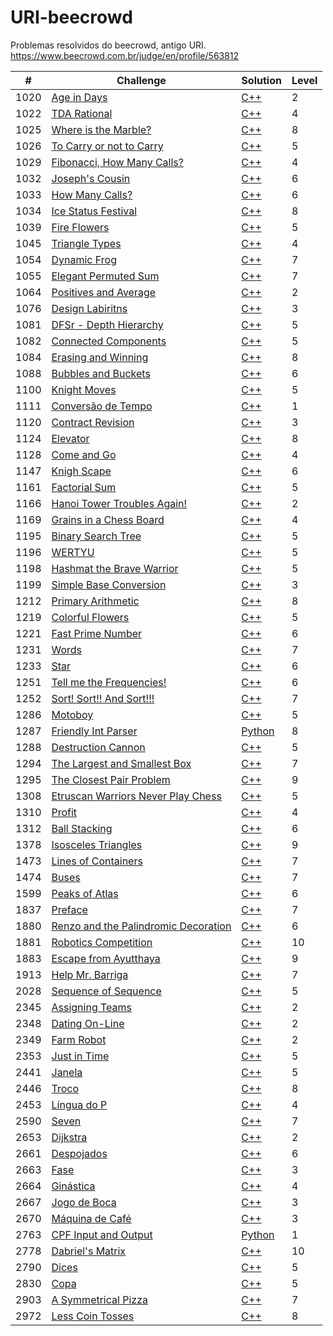 
# URI-beecrowd
Problemas resolvidos do beecrowd, antigo URI.
https://www.beecrowd.com.br/judge/en/profile/563812


| # | Challenge | Solution | Level |
|---------|-----------|----------|-------|
| 1020 | [ Age in Days ](https://www.beecrowd.com.br/judge/pt/problems/view/1020) | [C++](https://github.com/WilliamVernaschi/URI-beecrowd/blob/main/1020%20.cpp) | 2 |
| 1022 | [ TDA Rational ](https://www.beecrowd.com.br/judge/pt/problems/view/1022) | [C++](https://github.com/WilliamVernaschi/URI-beecrowd/blob/main/1022%20.cpp) | 4 |
| 1025 | [ Where is the Marble? ](https://www.beecrowd.com.br/judge/pt/problems/view/1025) | [C++](https://github.com/WilliamVernaschi/URI-beecrowd/blob/main/1025%20.cpp) | 8 |
| 1026 | [ To Carry or not to Carry ](https://www.beecrowd.com.br/judge/pt/problems/view/1026) | [C++](https://github.com/WilliamVernaschi/URI-beecrowd/blob/main/1026%20.cpp) | 5 |
| 1029 | [ Fibonacci, How Many Calls? ](https://www.beecrowd.com.br/judge/pt/problems/view/1029) | [C++](https://github.com/WilliamVernaschi/URI-beecrowd/blob/main/1029%20.cpp) | 4 |
| 1032 | [ Joseph's Cousin ](https://www.beecrowd.com.br/judge/pt/problems/view/1032) | [C++](https://github.com/WilliamVernaschi/URI-beecrowd/blob/main/1032%20.cpp) | 6 |
| 1033 | [ How Many Calls? ](https://www.beecrowd.com.br/judge/pt/problems/view/1033) | [C++](https://github.com/WilliamVernaschi/URI-beecrowd/blob/main/1033%20.cpp) | 6 |
| 1034 | [ Ice Status Festival ](https://www.beecrowd.com.br/judge/pt/problems/view/1034) | [C++](https://github.com/WilliamVernaschi/URI-beecrowd/blob/main/1034%20.cpp) | 8 |
| 1039 | [ Fire Flowers ](https://www.beecrowd.com.br/judge/pt/problems/view/1039) | [C++](https://github.com/WilliamVernaschi/URI-beecrowd/blob/main/1039%20.cpp) | 5 |
| 1045 | [ Triangle Types ](https://www.beecrowd.com.br/judge/pt/problems/view/1045) | [C++](https://github.com/WilliamVernaschi/URI-beecrowd/blob/main/1045%20.cpp) | 4 |
| 1054 | [ Dynamic Frog ](https://www.beecrowd.com.br/judge/pt/problems/view/1054) | [C++](https://github.com/WilliamVernaschi/URI-beecrowd/blob/main/1054%20.cpp) | 7 |
| 1055 | [ Elegant Permuted Sum ](https://www.beecrowd.com.br/judge/pt/problems/view/1055) | [C++](https://github.com/WilliamVernaschi/URI-beecrowd/blob/main/1055%20.cpp) | 7 |
| 1064 | [ Positives and Average ](https://www.beecrowd.com.br/judge/pt/problems/view/1064) | [C++](https://github.com/WilliamVernaschi/URI-beecrowd/blob/main/1064%20.cpp) | 2 |
| 1076 | [ Design Labiritns ](https://www.beecrowd.com.br/judge/pt/problems/view/1076) | [C++](https://github.com/WilliamVernaschi/URI-beecrowd/blob/main/1076%20.cpp) | 3 |
| 1081 | [ DFSr - Depth Hierarchy ](https://www.beecrowd.com.br/judge/pt/problems/view/1081) | [C++](https://github.com/WilliamVernaschi/URI-beecrowd/blob/main/1081%20.cpp) | 5 |
| 1082 | [ Connected Components ](https://www.beecrowd.com.br/judge/pt/problems/view/1082) | [C++](https://github.com/WilliamVernaschi/URI-beecrowd/blob/main/1082%20.cpp) | 5 |
| 1084 | [ Erasing and Winning ](https://www.beecrowd.com.br/judge/pt/problems/view/1084) | [C++](https://github.com/WilliamVernaschi/URI-beecrowd/blob/main/1084%20.cpp) | 8 |
| 1088 | [ Bubbles and Buckets ](https://www.beecrowd.com.br/judge/pt/problems/view/1088) | [C++](https://github.com/WilliamVernaschi/URI-beecrowd/blob/main/1088%20.cpp) | 6 |
| 1100 | [ Knight Moves ](https://www.beecrowd.com.br/judge/pt/problems/view/1100) | [C++](https://github.com/WilliamVernaschi/URI-beecrowd/blob/main/1100%20.cpp) | 5 |
| 1111 | [ Conversão de Tempo ](https://www.beecrowd.com.br/judge/pt/problems/view/1100) | [C++](https://github.com/WilliamVernaschi/URI-beecrowd/blob/main/1111%20.cpp) | 1 |
| 1120 | [ Contract Revision ](https://www.beecrowd.com.br/judge/pt/problems/view/1120) | [C++](https://github.com/WilliamVernaschi/URI-beecrowd/blob/main/1120%20.cpp) | 3 |
| 1124 | [ Elevator ](https://www.beecrowd.com.br/judge/pt/problems/view/1124) | [C++](https://github.com/WilliamVernaschi/URI-beecrowd/blob/main/1124%20.cpp) | 8 |
| 1128 | [ Come and Go ](https://www.beecrowd.com.br/judge/pt/problems/view/1128) | [C++](https://github.com/WilliamVernaschi/URI-beecrowd/blob/main/1128%20.cpp) | 4 |
| 1147 | [ Knigh Scape ](https://www.beecrowd.com.br/judge/pt/problems/view/1147) | [C++](https://github.com/WilliamVernaschi/URI-beecrowd/blob/main/1147%20.cpp) | 6 |
| 1161 | [ Factorial Sum ](https://www.beecrowd.com.br/judge/pt/problems/view/1161) | [C++](https://github.com/WilliamVernaschi/URI-beecrowd/blob/main/1161%20.cpp) | 5 |
| 1166 | [ Hanoi Tower Troubles Again! ](https://www.beecrowd.com.br/judge/pt/problems/view/1166) | [C++](https://github.com/WilliamVernaschi/URI-beecrowd/blob/main/1166%20.cpp) | 2 |
| 1169 | [ Grains in a Chess Board ](https://www.beecrowd.com.br/judge/pt/problems/view/1169) | [C++](https://github.com/WilliamVernaschi/URI-beecrowd/blob/main/1169%20.cpp) | 4 |
| 1195 | [ Binary Search Tree ](https://www.beecrowd.com.br/judge/pt/problems/view/1195) | [C++](https://github.com/WilliamVernaschi/URI-beecrowd/blob/main/1195%20.cpp) | 5 |
| 1196 | [ WERTYU ](https://www.beecrowd.com.br/judge/pt/problems/view/1196) | [C++](https://github.com/WilliamVernaschi/URI-beecrowd/blob/main/1196%20.cpp) | 5 |
| 1198 | [ Hashmat the Brave Warrior ](https://www.beecrowd.com.br/judge/pt/problems/view/1198) | [C++](https://github.com/WilliamVernaschi/URI-beecrowd/blob/main/1198%20.cpp) | 5 |
| 1199 | [ Simple Base Conversion ](https://www.beecrowd.com.br/judge/pt/problems/view/1199) | [C++](https://github.com/WilliamVernaschi/URI-beecrowd/blob/main/1199%20.cpp) | 3 |
| 1212 | [ Primary Arithmetic ](https://www.beecrowd.com.br/judge/pt/problems/view/1212) | [C++](https://github.com/WilliamVernaschi/URI-beecrowd/blob/main/1212%20.cpp) | 8 |
| 1219 | [ Colorful Flowers ](https://www.beecrowd.com.br/judge/pt/problems/view/1219) | [C++](https://github.com/WilliamVernaschi/URI-beecrowd/blob/main/1219%20.cpp) | 5 |
| 1221 | [ Fast Prime Number ](https://www.beecrowd.com.br/judge/pt/problems/view/1221) | [C++](https://github.com/WilliamVernaschi/URI-beecrowd/blob/main/1221%20.cpp) | 6 |
| 1231 | [ Words ](https://www.beecrowd.com.br/judge/pt/problems/view/1231) | [C++](https://github.com/WilliamVernaschi/URI-beecrowd/blob/main/1231%20.cpp) | 7 |
| 1233 | [ Star ](https://www.beecrowd.com.br/judge/pt/problems/view/1233) | [C++](https://github.com/WilliamVernaschi/URI-beecrowd/blob/main/1233%20.cpp) | 6 |
| 1251 | [ Tell me the Frequencies! ](https://www.beecrowd.com.br/judge/pt/problems/view/1251) | [C++](https://github.com/WilliamVernaschi/URI-beecrowd/blob/main/1251%20.cpp) | 6 |
| 1252 | [ Sort! Sort!! And Sort!!! ](https://www.beecrowd.com.br/judge/pt/problems/view/1252) | [C++](https://github.com/WilliamVernaschi/URI-beecrowd/blob/main/1252%20.cpp) | 7 |
| 1286 | [ Motoboy ](https://www.beecrowd.com.br/judge/pt/problems/view/1286) | [C++](https://github.com/WilliamVernaschi/URI-beecrowd/blob/main/1286%20.cpp) | 5 |
| 1287 | [ Friendly Int Parser ](https://www.beecrowd.com.br/judge/pt/problems/view/1287) | [Python](https://github.com/WilliamVernaschi/URI-beecrowd/blob/main/1287%20.py) | 8 |
| 1288 | [ Destruction Cannon ](https://www.beecrowd.com.br/judge/pt/problems/view/1288) | [C++](https://github.com/WilliamVernaschi/URI-beecrowd/blob/main/1288%20.cpp) | 5 |
| 1294 | [ The Largest and Smallest Box ](https://www.beecrowd.com.br/judge/pt/problems/view/1294) | [C++](https://github.com/WilliamVernaschi/URI-beecrowd/blob/main/1294%20.cpp) | 7 |
| 1295 | [ The Closest Pair Problem ](https://www.beecrowd.com.br/judge/pt/problems/view/1295) | [C++](https://github.com/WilliamVernaschi/URI-beecrowd/blob/main/1295%20.cpp) | 9 |
| 1308 | [ Etruscan Warriors Never Play Chess ](https://www.beecrowd.com.br/judge/pt/problems/view/1308) | [C++](https://github.com/WilliamVernaschi/URI-beecrowd/blob/main/1308%20.cpp) | 5 |
| 1310 | [ Profit ](https://www.beecrowd.com.br/judge/pt/problems/view/1310) | [C++](https://github.com/WilliamVernaschi/URI-beecrowd/blob/main/1310%20.cpp) | 4 |
| 1312 | [ Ball Stacking ](https://www.beecrowd.com.br/judge/pt/problems/view/1312) | [C++](https://github.com/WilliamVernaschi/URI-beecrowd/blob/main/1312%20.cpp) | 6 |
| 1378 | [ Isosceles Triangles ](https://www.beecrowd.com.br/judge/pt/problems/view/1378) | [C++](https://github.com/WilliamVernaschi/URI-beecrowd/blob/main/1378%20.cpp) | 9 |
| 1473 | [ Lines of Containers ](https://www.beecrowd.com.br/judge/pt/problems/view/1473) | [C++](https://github.com/WilliamVernaschi/URI-beecrowd/blob/main/1473%20.cpp) | 7 |
| 1474 | [ Buses ](https://www.beecrowd.com.br/judge/pt/problems/view/1474) | [C++](https://github.com/WilliamVernaschi/URI-beecrowd/blob/main/1474%20.cpp) | 7 |
| 1599 | [ Peaks of Atlas ](https://www.beecrowd.com.br/judge/pt/problems/view/1599) | [C++](https://github.com/WilliamVernaschi/URI-beecrowd/blob/main/1599%20.cpp) | 6 |
| 1837 | [ Preface ](https://www.beecrowd.com.br/judge/pt/problems/view/1837) | [C++](https://github.com/WilliamVernaschi/URI-beecrowd/blob/main/1837%20.cpp) | 7 |
| 1880 | [ Renzo and the Palindromic Decoration ](https://www.beecrowd.com.br/judge/pt/problems/view/1880) | [C++](https://github.com/WilliamVernaschi/URI-beecrowd/blob/main/1880%20.cpp) | 6 |
| 1881 | [ Robotics Competition ](https://www.beecrowd.com.br/judge/pt/problems/view/1881) | [C++](https://github.com/WilliamVernaschi/URI-beecrowd/blob/main/1881%20.cpp) | 10 |
| 1883 | [ Escape from Ayutthaya ](https://www.beecrowd.com.br/judge/pt/problems/view/1883) | [C++](https://github.com/WilliamVernaschi/URI-beecrowd/blob/main/1883%20.cpp) | 9 |
| 1913 | [ Help Mr. Barriga ](https://www.beecrowd.com.br/judge/pt/problems/view/1913) | [C++](https://github.com/WilliamVernaschi/URI-beecrowd/blob/main/1913%20.cpp) | 7 |
| 2028 | [ Sequence of Sequence ](https://www.beecrowd.com.br/judge/pt/problems/view/2028) | [C++](https://github.com/WilliamVernaschi/URI-beecrowd/blob/main/2028%20.cpp) | 5 |
| 2345 | [ Assigning Teams ](https://www.beecrowd.com.br/judge/pt/problems/view/2345) | [C++](https://github.com/WilliamVernaschi/URI-beecrowd/blob/main/2345%20.cpp) | 2 |
| 2348 | [ Dating On-Line ](https://www.beecrowd.com.br/judge/pt/problems/view/2348) | [C++](https://github.com/WilliamVernaschi/URI-beecrowd/blob/main/2348%20.cpp) | 2 |
| 2349 | [ Farm Robot ](https://www.beecrowd.com.br/judge/pt/problems/view/2349) | [C++](https://github.com/WilliamVernaschi/URI-beecrowd/blob/main/2349%20.cpp) | 2 |
| 2353 | [ Just in Time ](https://www.beecrowd.com.br/judge/pt/problems/view/2353) | [C++](https://github.com/WilliamVernaschi/URI-beecrowd/blob/main/2353%20.cpp) | 5 |
| 2441 | [ Janela ](https://www.beecrowd.com.br/judge/pt/problems/view/2441) | [C++](https://github.com/WilliamVernaschi/URI-beecrowd/blob/main/2441%20.cpp) | 5 |
| 2446 | [ Troco ](https://www.beecrowd.com.br/judge/pt/problems/view/2446) | [C++](https://github.com/WilliamVernaschi/URI-beecrowd/blob/main/2446%20.cpp) | 8 |
| 2453 | [ Língua do P ](https://www.beecrowd.com.br/judge/pt/problems/view/2453) | [C++](https://github.com/WilliamVernaschi/URI-beecrowd/blob/main/2453%20.cpp) | 4 |
| 2590 | [ Seven ](https://www.beecrowd.com.br/judge/pt/problems/view/2590) | [C++](https://github.com/WilliamVernaschi/URI-beecrowd/blob/main/2590%20.cpp) | 7 |
| 2653 | [ Dijkstra ](https://www.beecrowd.com.br/judge/pt/problems/view/2653) | [C++](https://github.com/WilliamVernaschi/URI-beecrowd/blob/main/2653%20.cpp) | 2 |
| 2661 | [ Despojados ](https://www.beecrowd.com.br/judge/pt/problems/view/2661) | [C++](https://github.com/WilliamVernaschi/URI-beecrowd/blob/main/2661%20.cpp) | 6 |
| 2663 | [ Fase ](https://www.beecrowd.com.br/judge/pt/problems/view/2663) | [C++](https://github.com/WilliamVernaschi/URI-beecrowd/blob/main/2663%20.cpp) | 3 |
| 2664 | [ Ginástica ](https://www.beecrowd.com.br/judge/pt/problems/view/2664) | [C++](https://github.com/WilliamVernaschi/URI-beecrowd/blob/main/2664%20.cpp) | 4 |
| 2667 | [ Jogo de Boca ](https://www.beecrowd.com.br/judge/pt/problems/view/2667) | [C++](https://github.com/WilliamVernaschi/URI-beecrowd/blob/main/2667%20.cpp) | 3 |
| 2670 | [ Máquina de Café ](https://www.beecrowd.com.br/judge/pt/problems/view/2670) | [C++](https://github.com/WilliamVernaschi/URI-beecrowd/blob/main/2670%20.cpp) | 3 |
| 2763 | [ CPF Input and Output ](https://www.beecrowd.com.br/judge/pt/problems/view/2763) | [Python](https://github.com/WilliamVernaschi/URI-beecrowd/blob/main/2763%20.py) | 1 |
| 2778 | [ Dabriel's Matrix ](https://www.beecrowd.com.br/judge/pt/problems/view/2778) | [C++](https://github.com/WilliamVernaschi/URI-beecrowd/blob/main/2778%20.cpp) | 10 |
| 2790 | [ Dices ](https://www.beecrowd.com.br/judge/pt/problems/view/2790) | [C++](https://github.com/WilliamVernaschi/URI-beecrowd/blob/main/2790%20.cpp) | 5 |
| 2830 | [ Copa ](https://www.beecrowd.com.br/judge/pt/problems/view/2830) | [C++](https://github.com/WilliamVernaschi/URI-beecrowd/blob/main/2830%20.cpp) | 5 |
| 2903 | [ A Symmetrical Pizza ](https://www.beecrowd.com.br/judge/pt/problems/view/2903) | [C++](https://github.com/WilliamVernaschi/URI-beecrowd/blob/main/2903%20.cpp) | 7 |
  | 2972 | [ Less Coin Tosses ](https://www.beecrowd.com.br/judge/pt/problems/view/2972) | [C++](https://github.com/WilliamVernaschi/URI-beecrowd/blob/main/2972%20.cpp) | 8 |
